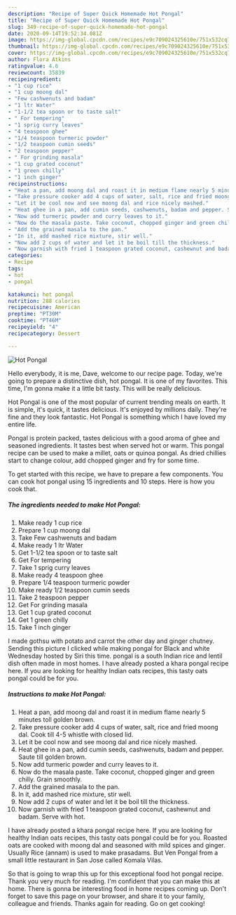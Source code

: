 ```yaml
---
description: "Recipe of Super Quick Homemade Hot Pongal"
title: "Recipe of Super Quick Homemade Hot Pongal"
slug: 349-recipe-of-super-quick-homemade-hot-pongal
date: 2020-09-14T19:52:34.081Z
image: https://img-global.cpcdn.com/recipes/e9c709024325610e/751x532cq70/hot-pongal-recipe-main-photo.jpg
thumbnail: https://img-global.cpcdn.com/recipes/e9c709024325610e/751x532cq70/hot-pongal-recipe-main-photo.jpg
cover: https://img-global.cpcdn.com/recipes/e9c709024325610e/751x532cq70/hot-pongal-recipe-main-photo.jpg
author: Flora Atkins
ratingvalue: 4.6
reviewcount: 35839
recipeingredient:
- "1 cup rice"
- "1 cup moong dal"
- "Few cashwenuts and badam"
- "1 ltr Water"
- "1-1/2 tea spoon or to taste salt"
- " For tempering"
- "1 sprig curry leaves"
- "4 teaspoon ghee"
- "1/4 teaspoon turmeric powder"
- "1/2 teaspoon cumin seeds"
- "2 teaspoon pepper"
- " For grinding masala"
- "1 cup grated coconut"
- "1 green chilly"
- "1 inch ginger"
recipeinstructions:
- "Heat a pan, add moong dal and roast it in medium flame nearly 5 minutes toll golden brown."
- "Take pressure cooker add 4 cups of water, salt, rice and fried moong dal. Cook till 4-5 whistle with closed lid."
- "Let it be cool now and see moong dal and rice nicely mashed."
- "Heat ghee in a pan, add cumin seeds, cashwenuts, badam and pepper. Saute till golden brown."
- "Now add turmeric powder and curry leaves to it."
- "Now do the masala paste. Take coconut, chopped ginger and green chilly. Grain smoothly."
- "Add the grained masala to the pan."
- "In it, add mashed rice mixture, stir well."
- "Now add 2 cups of water and let it be boil till the thickness."
- "Now garnish with fried 1 teaspoon grated coconut, cashewnut and badam. Serve with hot."
categories:
- Recipe
tags:
- hot
- pongal

katakunci: hot pongal 
nutrition: 288 calories
recipecuisine: American
preptime: "PT30M"
cooktime: "PT46M"
recipeyield: "4"
recipecategory: Dessert

---
```



![Hot Pongal](https://img-global.cpcdn.com/recipes/e9c709024325610e/751x532cq70/hot-pongal-recipe-main-photo.jpg)

Hello everybody, it is me, Dave, welcome to our recipe page. Today, we're going to prepare a distinctive dish, hot pongal. It is one of my favorites. This time, I'm gonna make it a little bit tasty. This will be really delicious.

Hot Pongal is one of the most popular of current trending meals on earth. It is simple, it's quick, it tastes delicious. It's enjoyed by millions daily. They're fine and they look fantastic. Hot Pongal is something which I have loved my entire life.

Pongal is protein packed, tastes delicious with a good aroma of ghee and seasoned ingredients. It tastes best when served hot or warm. This pongal recipe can be used to make a millet, oats or quinoa pongal. As dried chillies start to change colour, add chopped ginger and fry for some time.


To get started with this recipe, we have to prepare a few components. You can cook hot pongal using 15 ingredients and 10 steps. Here is how you cook that.

<!--inarticleads1-->

##### The ingredients needed to make Hot Pongal:

1. Make ready 1 cup rice
1. Prepare 1 cup moong dal
1. Take Few cashwenuts and badam
1. Make ready 1 ltr Water
1. Get 1-1/2 tea spoon or to taste salt
1. Get  For tempering
1. Take 1 sprig curry leaves
1. Make ready 4 teaspoon ghee
1. Prepare 1/4 teaspoon turmeric powder
1. Make ready 1/2 teaspoon cumin seeds
1. Take 2 teaspoon pepper
1. Get  For grinding masala
1. Get 1 cup grated coconut
1. Get 1 green chilly
1. Take 1 inch ginger


I made gothsu with potato and carrot the other day and ginger chutney. Sending this picture I clicked while making pongal for Black and white Wednesday hosted by Siri this time. pongal is a south Indian rice and lentil dish often made in most homes. I have already posted a khara pongal recipe here. If you are looking for healthy Indian oats recipes, this tasty oats pongal could be for you. 

<!--inarticleads2-->

##### Instructions to make Hot Pongal:

1. Heat a pan, add moong dal and roast it in medium flame nearly 5 minutes toll golden brown.
1. Take pressure cooker add 4 cups of water, salt, rice and fried moong dal. Cook till 4-5 whistle with closed lid.
1. Let it be cool now and see moong dal and rice nicely mashed.
1. Heat ghee in a pan, add cumin seeds, cashwenuts, badam and pepper. Saute till golden brown.
1. Now add turmeric powder and curry leaves to it.
1. Now do the masala paste. Take coconut, chopped ginger and green chilly. Grain smoothly.
1. Add the grained masala to the pan.
1. In it, add mashed rice mixture, stir well.
1. Now add 2 cups of water and let it be boil till the thickness.
1. Now garnish with fried 1 teaspoon grated coconut, cashewnut and badam. Serve with hot.


I have already posted a khara pongal recipe here. If you are looking for healthy Indian oats recipes, this tasty oats pongal could be for you. Roasted oats are cooked with moong dal and seasoned with mild spices and ginger. Usually Rice (annam) is used to make prasadams. But Ven Pongal from a small little restaurant in San Jose called Komala Vilas. 

So that is going to wrap this up for this exceptional food hot pongal recipe. Thank you very much for reading. I'm confident that you can make this at home. There is gonna be interesting food in home recipes coming up. Don't forget to save this page on your browser, and share it to your family, colleague and friends. Thanks again for reading. Go on get cooking!
